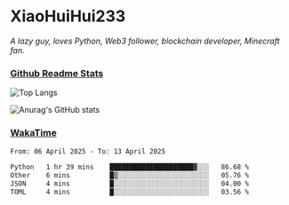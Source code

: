 # XiaoHuiHui233

*A lazy guy, loves Python, Web3 follower, blockchain developer, Minecraft fan.*

### [Github Readme Stats](https://github.com/anuraghazra/github-readme-stats)

![Top Langs](https://github-readme-stats.vercel.app/api/top-langs/?username=XiaoHuiHui233&layout=compact&theme=github_dark)

![Anurag's GitHub stats](https://github-readme-stats.vercel.app/api?username=XiaoHuiHui233&show_icons=true&theme=github_dark)

### [WakaTime](https://wakatime.com)

<!--START_SECTION:waka-->

```txt
From: 06 April 2025 - To: 13 April 2025

Python   1 hr 39 mins    █████████████████████▓░░░   86.68 %
Other    6 mins          █▒░░░░░░░░░░░░░░░░░░░░░░░   05.76 %
JSON     4 mins          █░░░░░░░░░░░░░░░░░░░░░░░░   04.00 %
TOML     4 mins          █░░░░░░░░░░░░░░░░░░░░░░░░   03.56 %
```

<!--END_SECTION:waka-->
